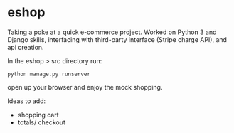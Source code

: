 # eshop
Taking a poke at a quick e-commerce project. Worked on Python 3 and Django skills, interfacing with third-party interface (Stripe charge API), and api creation.

In the eshop > src directory run:

  `python manage.py runserver`

open up your browser and enjoy the mock shopping.

Ideas to add:
- shopping cart
- totals/ checkout
